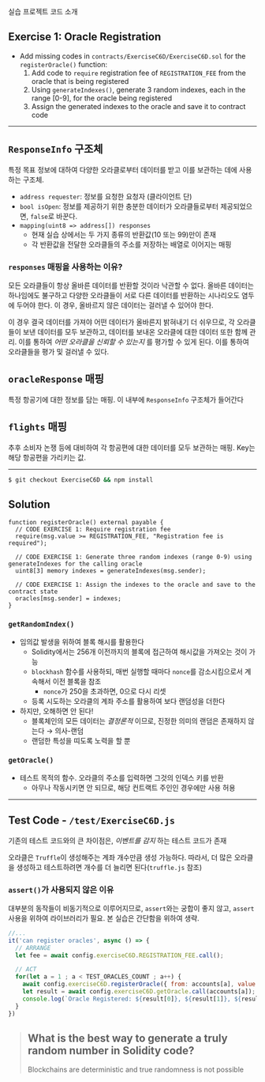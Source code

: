 실습 프로젝트 코드 소개

## Exercise 1: Oracle Registration

- Add missing codes in `contracts/ExerciseC6D/ExerciseC6D.sol` for the `registerOracle()` function:
  1. Add code to `require` registration fee of `REGISTRATION_FEE` from the oracle that is being registered
  2. Using `generateIndexes()`, generate 3 random indexes, each in the range [0-9], for the oracle being registered
  3. Assign the generated indexes to the oracle and save it to contract code

---

## `ResponseInfo` 구조체

특정 목표 정보에 대하여 다양한 오라클로부터 데이터를 받고 이를 보관하는 데에 사용하는 구조체.

- `address requester`: 정보를 요청한 요청자 (클라이언트 단)
- `bool isOpen`: 정보를 제공하기 위한 충분한 데이터가 오라클들로부터 제공되었으면, `false`로 바꾼다.
- `mapping(uint8 => address[]) responses`
  - 현재 실습 상에서는 두 가지 종류의 반환값(10 또는 99)만이 존재
  - 각 반환값을 전달한 오라클들의 주소를 저장하는 배열로 이어지는 매핑

### `responses` 매핑을 사용하는 이유?

모든 오라클들이 항상 올바른 데이터를 반환할 것이라 낙관할 수 없다. 올바른 데이터는 하나임에도 불구하고 다양한 오라클들이 서로 다른 데이터를 반환하는 시나리오도 염두에 두어야 한다. 이 경우, 올바르지 않은 데이터는 걸러낼 수 있어야 한다.

이 경우 결국 데이터를 가져야 어떤 데이터가 올바른지 밝혀내기 더 쉬우므로, 각 오라클들이 보낸 데이터를 모두 보관하고, 데이터를 보내온 오라클에 대한 데이터 또한 함께 관리. 이를 통하여 *어떤 오라클을 신뢰할 수 있는지* 를 평가할 수 있게 된다. 이를 통하여 오라클들을 평가 및 걸러낼 수 있다.

## `oracleResponse` 매핑

특정 항공기에 대한 정보를 담는 매핑. 이 내부에 `ResponseInfo` 구조체가 들어간다

## `flights` 매핑

추후 소비자 논쟁 등에 대비하여 각 항공편에 대한 데이터를 모두 보관하는 매핑. Key는 해당 항공편을 가리키는 값.

---

```bash
$ git checkout ExerciseC6D && npm install
```

## Solution

```solidity
function registerOracle() external payable {
  // CODE EXERCISE 1: Require registration fee
  require(msg.value >= REGISTRATION_FEE, "Registration fee is required");

  // CODE EXERCISE 1: Generate three random indexes (range 0-9) using generateIndexes for the calling oracle
  uint8[3] memory indexes = generateIndexes(msg.sender);

  // CODE EXERCISE 1: Assign the indexes to the oracle and save to the contract state
  oracles[msg.sender] = indexes;
}
```

### `getRandomIndex()`

- 임의값 발생을 위하여 블록 해시를 활용한다
  - Solidity에서는 256개 이전까지의 블록에 접근하여 해시값을 가져오는 것이 가능
  - `blockhash` 함수를 사용하되, 매번 실행할 때마다 `nonce`를 감소시킴으로서 계속해서 이전 블록을 참조
    - `nonce`가 250을 초과하면, 0으로 다시 리셋
  - 등록 시도하는 오라클의 계좌 주소를 활용하여 보다 랜덤성을 더한다
- 하지만, 오해하면 안 된다!
  - 블록체인의 모든 데이터는 *결정론적* 이므로, 진정한 의미의 랜덤은 존재하지 않는다 → 의사-랜덤
  - 랜덤한 특성을 띠도록 노력을 할 뿐

### `getOracle()`

- 테스트 목적의 함수. 오라클의 주소를 입력하면 그것의 인덱스 키를 반환
  - 아무나 작동시키면 안 되므로, 해당 컨트랙트 주인인 경우에만 사용 허용

---

## Test Code - `/test/ExerciseC6D.js`

기존의 테스트 코드와의 큰 차이점은, *이벤트를 감지* 하는 테스트 코드가 존재

오라클은 `Truffle`이 생성해주는 계좌 개수만큼 생성 가능하다. 따라서, 더 많은 오라클을 생성하고 테스트하려면 개수를 더 늘리면 된다(`truffle.js` 참조)

### `assert()`가 사용되지 않은 이유

대부분의 동작들이 비동기적으로 이루어지므로, `assert`와는 궁합이 좋지 않고, `assert` 사용을 위하여 라이브러리가 필요. 본 실습은 간단함을 위하여 생략.

```js
//...
it('can register oracles', async () => {
  // ARRANGE
  let fee = await config.exerciseC6D.REGISTRATION_FEE.call();

  // ACT
  for(let a = 1 ; a < TEST_ORACLES_COUNT ; a++) {
    await config.exerciseC6D.registerOracle({ from: accounts[a], value: fee});
    let result = await config.exerciseC6D.getOracle.call(accounts[a]);
    console.log(`Oracle Registered: ${result[0]}, ${result[1]}, ${result[2]}`)
  }
})
```

> ## What is the best way to generate a truly random number in Solidity code?
> Blockchains are deterministic and true randomness is not possible
